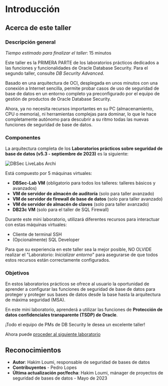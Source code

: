 # Introducción

## Acerca de este taller

### Descripción general

_Tiempo estimado para finalizar el taller_: 15 minutos

Este taller es la PRIMERA PARTE de los laboratorios prácticos dedicados a las funciones y funcionalidades de Oracle Database Security. Para el segundo taller, consulte _DB Security Advanced_.

Basado en una arquitectura de OCI, desplegada en unos minutos con una conexión a Internet sencilla, permite probar casos de uso de seguridad de base de datos en un entorno completo ya preconfigurado por el equipo de gestión de productos de Oracle Database Security.

Ahora, ya no necesita recursos importantes en su PC (almacenamiento, CPU o memoria), ni herramientas complejas para dominar, lo que le hace completamente autónomo para descubrir a su ritmo todas las nuevas funciones de seguridad de base de datos.

### Componentes

La arquitectura completa de los **Laboratorios prácticos sobre seguridad de base de datos (v5.3 - septiembre de 2023)** es la siguiente:

![DBSec LiveLabs Archi](./images/dbseclab-archi.png "DBSec LiveLabs Archi")

Está compuesto por 5 máquinas virtuales:

*   **DBSec-Lab VM** (obligatorio para todos los talleres: talleres básicos y avanzados)
*   **VM de servidor de almacén de auditoría** (solo para taller avanzado)
*   **VM de servidor de firewall de base de datos** (solo para taller avanzado)
*   **VM de servidor de almacén de claves** (solo para taller avanzado)
*   **DB23c VM** (solo para el taller de SQL Firewall)

Durante este mini laboratorio, utilizará diferentes recursos para interactuar con estas máquinas virtuales:

*   Cliente de terminal SSH
*   (Opcionalmente) SQL Developer

Para que su experiencia en este taller sea la mejor posible, NO OLVIDE realizar el "Laboratorio: _Inicializar entorno_" para asegurarse de que todos estos recursos están correctamente configurados.

### Objetivos

En estos laboratorios prácticos se ofrece al usuario la oportunidad de aprender a configurar las funciones de seguridad de base de datos para proteger y proteger sus bases de datos desde la base hasta la arquitectura de máxima seguridad (MSA).

En este mini laboratorio, aprenderá a utilizar las funciones de **Protección de datos confidenciales transparente (TSDP) de Oracle**.

¡Todo el equipo de PMs de DB Security le desea un excelente taller!

Ahora puede [proceder al siguiente laboratorio](#next)

## Reconocimientos

*   **Autor**: Hakim Loumi, responsable de seguridad de bases de datos
*   **Contribuyentes** - Pedro Lopes
*   **Última actualización por/fecha**: Hakim Loumi, mánager de proyectos de seguridad de bases de datos - Mayo de 2023